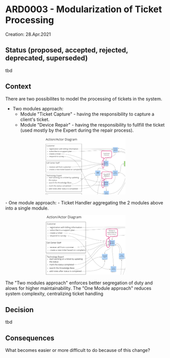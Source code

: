 # ARD0003 - Modularization of Ticket Processing
Creation: 28.Apr.2021

## Status (proposed, accepted, rejected, deprecated, superseded)
tbd

## Context
There are two possibilites to model the processing of tickets in the system.  
- Two modules approach:  
  - Module "Ticket Capture" - having the responsibility to capture a client's ticket.  
  - Module "Device Repair" - having the responsibility to fullfill the ticket (used mostly by the Expert during the repair process).  
<p align="center">
<img width="50%" src="images/ticket-capture-device-repair.png"/>  
</p>
- One module approach:  
  - Ticket Handler aggregating the 2 modules above into a single module.
<p align="center">
<img width="50%" src="images/ticket-handler.png"/>  
</p>
The "Two modules approach" enforces better segregation of duty and alows for higher maintainability.  
The "One Module approach" reduces system complexity, centralizing ticket handling   

## Decision

tbd


## Consequences

What becomes easier or more difficult to do because of this change?
